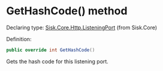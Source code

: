 <!--

Copyrights 2023 Sisk Framework - CypherPotato
Published under MIT license

!!! DO NOT EDIT THIS FILE !!!
This file was generated by a tool in the Sisk package. To edit the information in this documentation,
edit the XML documentation present in the Sisk source code.

-->


# GetHashCode() method

Declaring type: [Sisk.Core.Http.ListeningPort](/spec/Sisk.Core.Http.ListeningPort.md) (from Sisk.Core)


Definition:

```cs
public override int GetHashCode()
```

Gets the hash code for this listening port.

